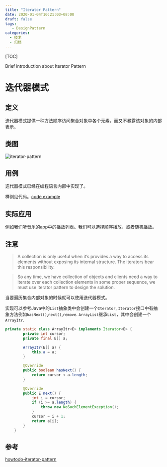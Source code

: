 ```yaml
---
title: "Iterator Pattern"
date: 2020-01-04T10:21:03+08:00
draft: false
tags: 
   - DesignPattern
categories:
  - 技术
  - 归档
---
```


[TOC]

 Brief introduction about Iterator Pattern

<!--more-->

# 迭代器模式

## 定义

迭代器模式提供一种方法顺序访问聚合对象中各个元素，而又不暴露该对象的内部表示。

## 类图

![iterator-pattern](https://gitee.com/gdhu/testtingop/raw/master/2019-12-01_017.jpg)

## 用例

迭代器模式已经在编程语言内部中实现了。

样例见代码。[code example](./code/u020)

## 实际应用

例如我们听音乐的app中的播放列表。我们可以选择顺序播放，或者随机播放。

## 注意

>A collection is only useful when it’s provides a way to access its elements without exposing its internal structure. The iterators bear this responsibility.
 
>So any time, we have collection of objects and clients need a way to iterate over each collection elements in some proper sequence, we must use iterator pattern to design the solution.

当要遍历集合内部对象的时候就可以使用迭代器模式。

实现可以参考Java中的`List`抽象类中会创建一个`Iterator`, `Iterator`接口中有抽象方法例如`hasNext()`,`next()`,`remove`.
`ArrayList`继承`List`，其中会创建一个`ArrayItr`.

```java
private static class ArrayItr<E> implements Iterator<E> {
        private int cursor;
        private final E[] a;

        ArrayItr(E[] a) {
            this.a = a;
        }

        @Override
        public boolean hasNext() {
            return cursor < a.length;
        }

        @Override
        public E next() {
            int i = cursor;
            if (i >= a.length) {
                throw new NoSuchElementException();
            }
            cursor = i + 1;
            return a[i];
        }
    }
```

## 参考

[howtodo-iterator-pattern](https://howtodoinjava.com/design-patterns/behavioral/iterator-design-pattern/)